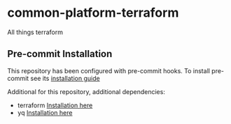 # common-platform-terraform
All things terraform

## Pre-commit Installation
This repository has been configured with pre-commit hooks. To install pre-commit see its [installation guide](https://pre-commit.com/#installation)


Additional for this repository, additional dependencies: 
- terraform [Installation here](https://learn.hashicorp.com/tutorials/terraform/install-cli)
- yq [Installation here](https://github.com/mikefarah/yq#install)